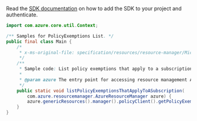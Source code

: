 Read the [SDK documentation](https://github.com/Azure/azure-sdk-for-java/blob/azure-resourcemanager_2.13.0/sdk/resourcemanager/azure-resourcemanager/README.md) on how to add the SDK to your project and authenticate.

```java
import com.azure.core.util.Context;

/** Samples for PolicyExemptions List. */
public final class Main {
    /*
     * x-ms-original-file: specification/resources/resource-manager/Microsoft.Authorization/preview/2020-07-01-preview/examples/listPolicyExemptionsForSubscription.json
     */
    /**
     * Sample code: List policy exemptions that apply to a subscription.
     *
     * @param azure The entry point for accessing resource management APIs in Azure.
     */
    public static void listPolicyExemptionsThatApplyToASubscription(
        com.azure.resourcemanager.AzureResourceManager azure) {
        azure.genericResources().manager().policyClient().getPolicyExemptions().list("atScope()", Context.NONE);
    }
}
```
